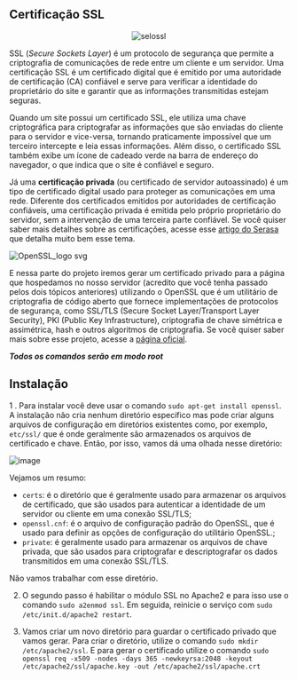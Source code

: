 ## Certificação SSL

<div align = "center">

![selossl](https://user-images.githubusercontent.com/104470835/235451273-7f503c14-db97-49ea-a806-b975355833fa.png)

</div>

SSL (*Secure Sockets Layer*) é um protocolo de segurança que permite a criptografia de comunicações de rede entre um cliente e um servidor. Uma certificação SSL é um certificado digital que é emitido por uma autoridade de certificação (CA) confiável e serve para verificar a identidade do proprietário do site e garantir que as informações transmitidas estejam seguras. 

Quando um site possui um certificado SSL, ele utiliza uma chave criptográfica para criptografar as informações que são enviadas do cliente para o servidor e vice-versa, tornando praticamente impossível que um terceiro intercepte e leia essas informações. Além disso, o certificado SSL também exibe um ícone de cadeado verde na barra de endereço do navegador, o que indica que o site é confiável e seguro.

Já uma **certificação privada** (ou certificado de servidor autoassinado) é um tipo de certificado digital usado para proteger as comunicações em uma rede. Diferente dos certificados emitidos por autoridades de certificação confiáveis, uma certificação privada é emitida pelo próprio proprietário do servidor, sem a intervenção de uma terceira parte confiável. Se você quiser saber mais detalhes sobre as certificações, acesse esse [artigo do Serasa](https://serasa.certificadodigital.com.br/blog/mercado/o-que-e-o-certificado-digital-ssl-e-como-ele-pode-proteger-informacoes/) que detalha muito bem esse tema.

![OpenSSL_logo svg](https://user-images.githubusercontent.com/104470835/235452740-38f52a3d-28cf-4036-b8ef-54306be97d06.png)

E nessa parte do projeto iremos gerar um certificado privado para a página que hospedamos no nosso servidor (acredito que você tenha passado pelos dois tópicos anteriores) utilizando o OpenSSL que é um utilitário de criptografia de código aberto que fornece implementações de protocolos de segurança, como SSL/TLS (Secure Socket Layer/Transport Layer Security), PKI (Public Key Infrastructure), criptografia de chave simétrica e assimétrica, hash e outros algoritmos de criptografia. Se você quiser saber mais sobre esse projeto, acesse a [página oficial](https://www.openssl.org/).

***Todos os comandos serão em modo root***

## Instalação

1 . Para instalar você deve usar o comando `sudo apt-get install openssl`. A instalação não cria nenhum diretório específico mas pode criar alguns arquivos de configuração em diretórios existentes como, por exemplo, `etc/ssl/` que é onde geralmente são armazenados os arquivos de certificado e chave. Então, por isso, vamos dá uma olhada nesse diretório:

![image](https://user-images.githubusercontent.com/104470835/235455061-a707a3d9-1393-485b-8297-39e1970f6a43.png)

Vejamos um resumo:

* `certs`: é o diretório que é geralmente usado para armazenar os arquivos de certificado, que são usados para autenticar a identidade de um servidor ou cliente em uma conexão SSL/TLS;
* `openssl.cnf`: é o arquivo de configuração padrão do OpenSSL, que é usado para definir as opções de configuração do utilitário OpenSSL.;
* `private`: é geralmente usado para armazenar os arquivos de chave privada, que são usados para criptografar e descriptografar os dados transmitidos em uma conexão SSL/TLS.

Não vamos trabalhar com esse diretório.

2. O segundo passo é habilitar o módulo SSL no Apache2 e para isso use o comando `sudo a2enmod ssl`. Em seguida, reinicie o serviço com `sudo /etc/init.d/apache2 restart`.

3. Vamos criar um novo diretório para guardar o certificado privado que vamos gerar. Para criar o diretório, utilize o comando `sudo mkdir /etc/apache2/ssl`. E para gerar o certificado utilize o comando `sudo openssl req -x509 -nodes -days 365 -newkeyrsa:2048 -keyout /etc/apache2/ssl/apache.key -out /etc/apache2/ssl/apache.crt`

